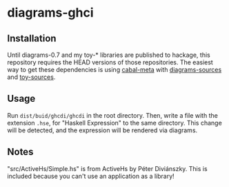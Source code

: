 diagrams-ghci
=============

Installation
------------

Until diagrams-0.7 and my toy-* libraries are published to hackage, this repository requires the HEAD versions of those repositories.  The easiest way to get these dependencies is using [cabal-meta](https://github.com/yesodweb/cabal-meta) with [diagrams-sources](https://github.com/diagrams/diagrams-sources) and [toy-sources](https://github.com/mgsloan/toy-sources).

Usage
-----

Run `dist/buid/ghcdi/ghcdi` in the root directory.  Then, write a file with the extension `.hse`, for "Haskell Expression" to the same directory.  This change will be detected, and the expression will be rendered via diagrams.  

Notes
-----

"src/ActiveHs/Simple.hs" is from ActiveHs by Péter Diviánszky.  This is included because you can't use an application as a library!
